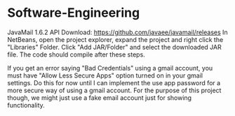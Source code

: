 # Software-Engineering
JavaMail 1.6.2 API Download: https://github.com/javaee/javamail/releases
In NetBeans, open the project explorer, expand the project and right click the "Libraries" Folder. Click "Add JAR/Folder" and select the downloaded JAR file. The code should compile after these steps.

If you get an error saying "Bad Credentials" using a gmail account, you must have "Allow Less Secure Apps" option turned on in your gmail settings. Do this for now until I can implement the use app password for a more secure way of using a gmail account. For the purpose of this project though, we might just use a fake email account just for showing functionality. 
